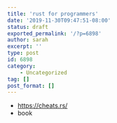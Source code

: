 ```yaml
---
title: 'rust for programmers'
date: '2019-11-30T09:47:51-08:00'
status: draft
exported_permalink: '/?p=6898'
author: sarah
excerpt: ''
type: post
id: 6898
category:
    - Uncategorized
tag: []
post_format: []
---
```

- https://cheats.rs/
- book